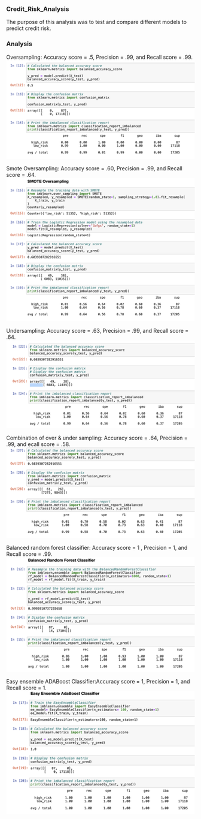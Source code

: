 ### Credit_Risk_Analysis

The purpose of this analysis was to test and compare different models to predict credit risk.

### Analysis

Oversampling: Accuracy score = .5, Precision = .99, and Recall score = .99. 
 ![](Oversampling.png)


Smote Oversampling: Accuracy score = .60, Precision = .99, and Recall score = .64. 
 ![](SMOTE.png)


Undersampling: Accuracy score = .63, Precision = .99, and Recall score = .64. 
 ![](Undersampling.png)


Combination of over & under sampling: Accuracy score = .64, Precision = .99, and ecall score = .58.
 ![](Over_and_Under.png)


Balanced random forest classifier: Accuracy score = 1 , Precision = 1, and Recall score = .99. 
 ![](BRF.png)


Easy ensemble ADABoost Classifier:Accuracy score = 1, Precision = 1, and Recall score = 1. 
 ![](AdaBoost.png)


